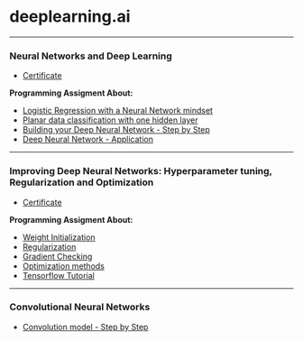 # deeplearning.ai

---
### Neural Networks and Deep Learning
- [Certificate](https://github.com/feizhihui/deeplearning.ai/blob/master/_Certificate/Neural%20Networks%20and%20Deep%20Learning.pdf)  

**Programming Assigment About:**
* [Logistic Regression with a Neural Network mindset](https://feizhihui.github.io/deeplearning.ai/1.%20Neural%20Networks%20and%20Deep%20Learning/1.%20Neural%20Networks%20and%20Deep%20Learning/Logistic%20Regression%20with%20a%20Neural%20Network%20mindset%20v4-Copy1.html)
* [Planar data classification with one hidden layer](https://feizhihui.github.io/deeplearning.ai/1.%20Neural%20Networks%20and%20Deep%20Learning/Planar%20data%20classification%20with%20one%20hidden%20layer%20v4.html)
* [Building your Deep Neural Network - Step by Step](https://feizhihui.github.io/deeplearning.ai/1.%20Neural%20Networks%20and%20Deep%20Learning/Building%20your%20Deep%20Neural%20Network%20-%20Step%20by%20Step%20v5.html)
* [Deep Neural Network - Application](https://feizhihui.github.io/deeplearning.ai/1.%20Neural%20Networks%20and%20Deep%20Learning/Deep%20Neural%20Network%20-%20Application%20v3.html)

---
### Improving Deep Neural Networks: Hyperparameter tuning, Regularization and Optimization
- [Certificate](https://github.com/feizhihui/deeplearning.ai/blob/master/_Certificate/Improving%20Deep%20Neural%20Networks-Hyperparameter%20tuning%2C%20Regularization%20and%20Optimization.pdf)  

**Programming Assigment About:**
* [Weight Initialization](https://feizhihui.github.io/deeplearning.ai/2.%20Improving%20Deep%20Neural%20Networks%20Hyperparameter%20tuning%2C%20Regularization%20and%20Optimization/Initialization.html)
* [Regularization](https://feizhihui.github.io/deeplearning.ai/2.%20Improving%20Deep%20Neural%20Networks%20Hyperparameter%20tuning%2C%20Regularization%20and%20Optimization/Regularization.html)
* [Gradient Checking](https://feizhihui.github.io/deeplearning.ai/2.%20Improving%20Deep%20Neural%20Networks%20Hyperparameter%20tuning%2C%20Regularization%20and%20Optimization/Gradient%20Checking%20v1.html)
* [Optimization methods](https://feizhihui.github.io/deeplearning.ai/2.%20Improving%20Deep%20Neural%20Networks%20Hyperparameter%20tuning%2C%20Regularization%20and%20Optimization/Optimization%20methods.html)
* [Tensorflow Tutorial](https://feizhihui.github.io/deeplearning.ai/2.%20Improving%20Deep%20Neural%20Networks%20Hyperparameter%20tuning%2C%20Regularization%20and%20Optimization/Tensorflow%20Tutorial.html)
---

### Convolutional Neural Networks
* [Convolution model - Step by Step](https://feizhihui.github.io/deeplearning.ai/4.%20Convolutional%20Neural%20Networks/Convolution%20model%20-%20Step%20by%20Step%20-%20v2.html)